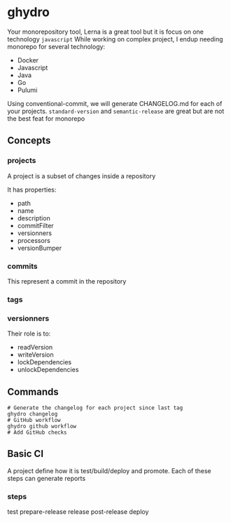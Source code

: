 # ghydro

Your monorepository tool, Lerna is a great tool but it is focus on one technology `javascript`
While working on complex project, I endup needing monorepo for several technology:

- Docker
- Javascript
- Java
- Go
- Pulumi

Using conventional-commit, we will generate CHANGELOG.md for each of your projects.
`standard-version` and `semantic-release` are great but are not the best feat for monorepo

## Concepts

### projects

A project is a subset of changes inside a repository

It has properties:

- path
- name
- description
- commitFilter
- versionners
- processors
- versionBumper

### commits

This represent a commit in the repository

### tags

### versionners

Their role is to:

- readVersion
- writeVersion
- lockDependencies
- unlockDependencies

## Commands

```
# Generate the changelog for each project since last tag
ghydro changelog
# GitHub workflow
ghydro github workflow
# Add GitHub checks
```

## Basic CI

A project define how it is test/build/deploy and promote.
Each of these steps can generate reports

### steps

test
prepare-release
release
post-release
deploy
